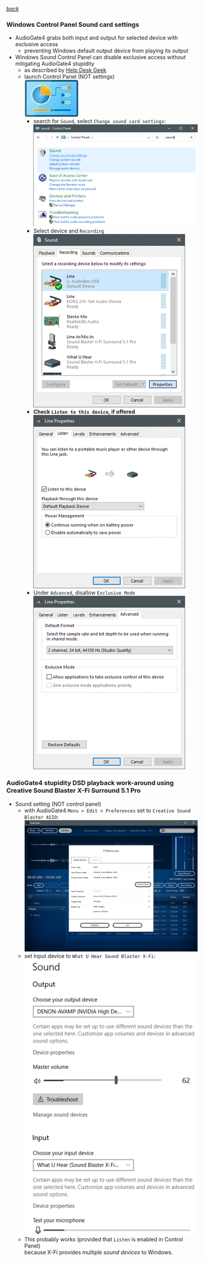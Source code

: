 [*back*](stupid.md)  

### Windows Control Panel Sound card settings
- AudioGate4 grabs both input and output for selected device with exclusive access
   - preventing Windows default output device from playing its output
- Windows Sound Control Panel can disable exclusive access without mitigating AudioGate4 stupidity
  - as described by [Help Desk Geek](https://helpdeskgeek.com/how-to/record-sound-using-line-in-microphone-windows/)
  - launch Control Panel (NOT settings)  
    ![](Control.jpg)  
    - search for `Sound`, select `Change sound card settings`:      
		![](sound.png)  
    - Select device and `Recording`  
		![](Recording.png)  
	- **Check `Listen to this device`, if offered**  
		![](Listen.png)  
	- Under `Advanced`, disallow `Exclusive Mode`  
		![](Advanced.png)
### AudioGate4 stupidity DSD playback work-around using Creative Sound Blaster X-Fi Surround 5.1 Pro
- Sound setting (NOT control panel)
	- with AudioGate4 `Menu > Edit > Preferences` set to `Creative Sound Blaster ASIO`:  
		![](Preferences.png)
	- set Input device to `What U Hear Sound Blaster X-Fi`:  
		![](Input.png)  
	- This probably works (provided that `Listen` is enabled in Control Panel)  
	 because X-Fi provides *multiple sound devices* to Windows.

